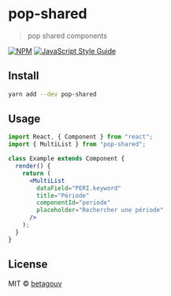 # pop-shared

> pop shared components

[![NPM](https://img.shields.io/npm/v/pop-shared.svg)](https://www.npmjs.com/package/pop-shared) [![JavaScript Style Guide](https://img.shields.io/badge/code_style-standard-brightgreen.svg)](https://standardjs.com)

## Install

```bash
yarn add --dev pop-shared
```

## Usage

```jsx
import React, { Component } from "react";
import { MultiList } from "pop-shared";

class Example extends Component {
  render() {
    return (
      <MultiList
        dataField="PERI.keyword"
        title="Période"
        componentId="periode"
        placeholder="Rechercher une période"
      />
    );
  }
}
```

## License

MIT © [betagouv](https://github.com/betagouv)
